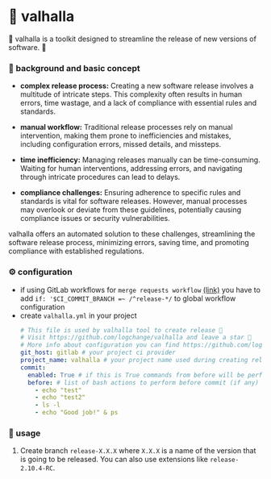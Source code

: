 # 🌌 valhalla

🌌 valhalla is a toolkit designed to streamline the release of new versions of software. 🌌

### 📐 background and basic concept

- **complex release process:** Creating a new software release involves a multitude of intricate steps. This complexity
  often results in human errors, time wastage, and a lack of compliance with essential rules and standards.

- **manual workflow:** Traditional release processes rely on manual intervention, making them prone to inefficiencies
  and mistakes, including configuration errors, missed details, and missteps.

- **time inefficiency:** Managing releases manually can be time-consuming. Waiting for human interventions, addressing
  errors, and navigating through intricate procedures can lead to delays.

- **compliance challenges:** Ensuring adherence to specific rules and standards is vital for software releases. However,
  manual processes may overlook or deviate from these guidelines, potentially causing compliance issues or security
  vulnerabilities.

valhalla offers an automated solution to these challenges, streamlining the software release process, minimizing errors,
saving time, and promoting compliance with established regulations.

### ⚙️ configuration

- if using GitLab workflows
  for `merge requests workflow` [(link)](https://gitlab.com/gitlab-org/gitlab/-/blob/master/lib/gitlab/ci/templates/Workflows/MergeRequest-Pipelines.gitlab-ci.yml)
  you have to add `if: '$CI_COMMIT_BRANCH =~ /^release-*/` to global workflow configuration
- create `valhalla.yml` in your project
  ```yml
  # This file is used by valhalla tool to create release 🌌
  # Visit https://github.com/logchange/valhalla and leave a star 🌟
  # More info about configuration you can find https://github.com/logchange/valhalla#%EF%B8%8F-configuration ⬅️
  git_host: gitlab # your project ci provider
  project_name: valhalla # your project name used during creating release, can be used as placeholder for other actions
  commit:
    enabled: True # if this is True commands from before will be performed and committed to branch
    before: # list of bash actions to perform before commit (if any)
      - echo "test"
      - echo "test2"
      - ls -l
      - echo "Good job!" & ps
  ```

### 🔸 usage

1. Create branch `release-X.X.X` where `X.X.X` is a name of the version that is going to be released. You can also use
   extensions like `release-2.10.4-RC`.